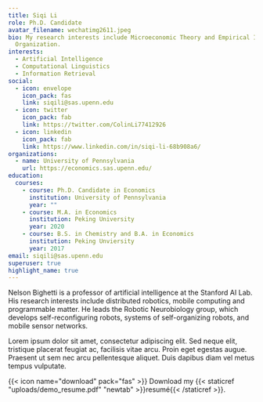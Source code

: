 ```yaml
---
title: Siqi Li
role: Ph.D. Candidate
avatar_filename: wechatimg2611.jpeg
bio: My research interests include Microeconomic Theory and Empirical Industrial
  Organization.
interests:
  - Artificial Intelligence
  - Computational Linguistics
  - Information Retrieval
social:
  - icon: envelope
    icon_pack: fas
    link: siqili@sas.upenn.edu
  - icon: twitter
    icon_pack: fab
    link: https://twitter.com/ColinLi77412926
  - icon: linkedin
    icon_pack: fab
    link: https://www.linkedin.com/in/siqi-li-68b908a6/
organizations:
  - name: University of Pennsylvania
    url: https://economics.sas.upenn.edu/
education:
  courses:
    - course: Ph.D. Candidate in Economics
      institution: University of Pennsylvania
      year: ""
    - course: M.A. in Economics
      institution: Peking University
      year: 2020
    - course: B.S. in Chemistry and B.A. in Economics
      institution: Peking Unviersity
      year: 2017
email: siqili@sas.upenn.edu
superuser: true
highlight_name: true
---
```


Nelson Bighetti is a professor of artificial intelligence at the Stanford AI Lab. His research interests include distributed robotics, mobile computing and programmable matter. He leads the Robotic Neurobiology group, which develops self-reconfiguring robots, systems of self-organizing robots, and mobile sensor networks.

Lorem ipsum dolor sit amet, consectetur adipiscing elit. Sed neque elit, tristique placerat feugiat ac, facilisis vitae arcu. Proin eget egestas augue. Praesent ut sem nec arcu pellentesque aliquet. Duis dapibus diam vel metus tempus vulputate.

{{< icon name="download" pack="fas" >}} Download my {{< staticref "uploads/demo_resume.pdf" "newtab" >}}resumé{{< /staticref >}}.
